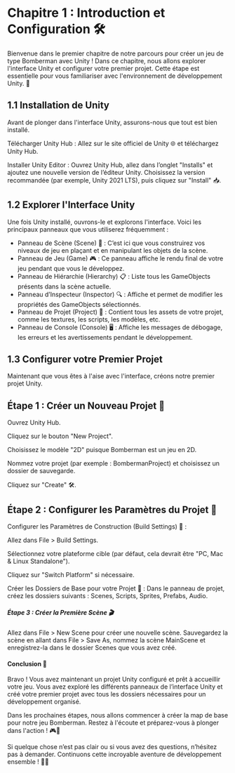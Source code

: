 # Chapitre 1 : Introduction et Configuration 🛠️
Bienvenue dans le premier chapitre de notre parcours pour créer un jeu de type Bomberman avec Unity ! Dans ce chapitre, nous allons explorer l'interface Unity et configurer votre premier projet. Cette étape est essentielle pour vous familiariser avec l'environnement de développement Unity. 🚀

## 1.1 Installation de Unity

Avant de plonger dans l'interface Unity, assurons-nous que tout est bien installé.

Télécharger Unity Hub : Allez sur le site officiel de Unity 🌐 et téléchargez Unity Hub.

Installer Unity Editor : Ouvrez Unity Hub, allez dans l’onglet "Installs" et ajoutez une nouvelle version de l’éditeur Unity. Choisissez la version recommandée (par exemple, Unity 2021 LTS), puis cliquez sur "Install" 📥.

## 1.2 Explorer l'Interface Unity

Une fois Unity installé, ouvrons-le et explorons l'interface. Voici les principaux panneaux que vous utiliserez fréquemment :

- Panneau de Scène (Scene) 🚀 : C’est ici que vous construirez vos niveaux de jeu en plaçant et en manipulant les objets de la scène.
- Panneau de Jeu (Game) 🎮 : Ce panneau affiche le rendu final de votre jeu pendant que vous le développez.
- Panneau de Hiérarchie (Hierarchy) 📋 : Liste tous les GameObjects présents dans la scène actuelle.
- Panneau d’Inspecteur (Inspector) 🔍 : Affiche et permet de modifier les propriétés des GameObjects sélectionnés.
- Panneau de Projet (Project) 📂 : Contient tous les assets de votre projet, comme les textures, les scripts, les modèles, etc.
- Panneau de Console (Console) 🖥️ : Affiche les messages de débogage, les erreurs et les avertissements pendant le développement.

## 1.3 Configurer votre Premier Projet

Maintenant que vous êtes à l'aise avec l'interface, créons notre premier projet Unity.

## Étape 1 : Créer un Nouveau Projet 🎉

Ouvrez Unity Hub.

Cliquez sur le bouton "New Project".

Choisissez le modèle "2D" puisque Bomberman est un jeu en 2D.

Nommez votre projet (par exemple : BombermanProject) et choisissez un dossier de sauvegarde.

Cliquez sur "Create" 🛠️.

## Étape 2 : Configurer les Paramètres du Projet 📑

Configurer les Paramètres de Construction (Build Settings) 🔨 :

Allez dans File > Build Settings.

Sélectionnez votre plateforme cible (par défaut, cela devrait être "PC, Mac & Linux Standalone").

Cliquez sur "Switch Platform" si nécessaire.

Créer les Dossiers de Base pour votre Projet 📂 :
Dans le panneau de projet, créez les dossiers suivants : Scenes, Scripts, Sprites, Prefabs, Audio.

##### Étape 3 : Créer la Première Scène 🎬

Allez dans File > New Scene pour créer une nouvelle scène.
Sauvegardez la scène en allant dans File > Save As, nommez la scène MainScene et enregistrez-la dans le dossier Scenes que vous avez créé.

#### Conclusion 🌟

Bravo ! Vous avez maintenant un projet Unity configuré et prêt à accueillir votre jeu. Vous avez exploré les différents panneaux de l’interface Unity et créé votre premier projet avec tous les dossiers nécessaires pour un développement organisé.

Dans les prochaines étapes, nous allons commencer à créer la map de base pour notre jeu Bomberman. Restez à l'écoute et préparez-vous à plonger dans l'action ! 🎮🚀

Si quelque chose n’est pas clair ou si vous avez des questions, n’hésitez pas à demander. Continuons cette incroyable aventure de développement ensemble ! 🎯👾
